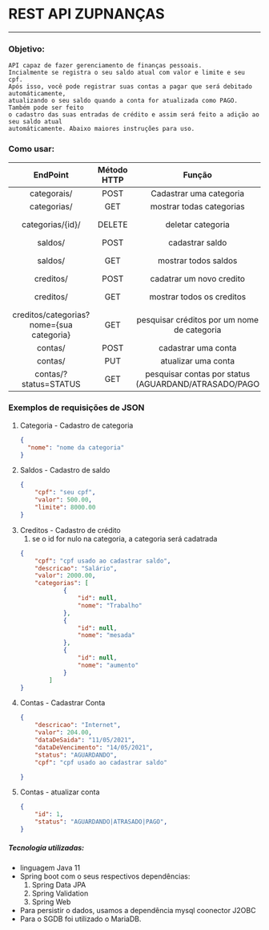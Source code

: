 # REST API ZUPNANÇAS

----
### Objetivo:
    
    API capaz de fazer gerenciamento de finanças pessoais. 
    Incialmente se registra o seu saldo atual com valor e limite e seu cpf.
    Após isso, você pode registrar suas contas a pagar que será debitado automáticamente,
    atualizando o seu saldo quando a conta for atualizada como PAGO. Também pode ser feito 
    o cadastro das suas entradas de crédito e assim será feito a adição ao seu saldo atual 
    automáticamente. Abaixo maiores instruções para uso.

### Como usar:

 | EndPoint | Método HTTP | Função | Corpo |
 :-----------:|:-------------: | :--------: |:-------:|
 categorais/ | POST | Cadastrar uma categoria | JSON | 
 categorias/ | GET  | mostrar todas categorias | JSON |
 categorias/{id}/ | DELETE | deletar categoria | SEM CORPO |
 saldos/ | POST | cadastrar saldo | JSON |
 saldos/ | GET | mostrar todos saldos | SEM CORPO |
 creditos/ | POST | cadatrar um novo credito | JSON |
 creditos/ | GET | mostrar todos os creditos | SEM CORPO |
 creditos/categorias?nome={sua categoria} | GET | pesquisar créditos por um nome de categoria | SEM CORPO |
 contas/ | POST | cadastrar uma conta | CORPO |
 contas/ | PUT | atualizar uma conta | CORPO |
 contas/?status=STATUS | GET | pesquisar contas por status (AGUARDAND/ATRASADO/PAGO | SEM CORPO |

### Exemplos de requisições de JSON

1. Categoria - Cadastro de categoria
    ~~~json
    {
      "nome": "nome da categoria"
   }
    ~~~
2. Saldos - Cadastro de saldo
    ~~~json
    {
        "cpf": "seu cpf",
        "valor": 500.00,
        "limite": 8000.00
    }
   ~~~
3. Creditos - Cadastro de crédito
   1. se o id for nulo na categoria, a categoria será cadatrada
    ~~~json
    {
        "cpf": "cpf usado ao cadastrar saldo",
        "descricao": "Salário",
        "valor": 2000.00,
        "categorias": [
                {
                    "id": null,
                    "nome": "Trabalho"
                },
                {
                    "id": null,
                    "nome": "mesada"
                },
                {
                    "id": null,
                    "nome": "aumento"
                }
            ]
    }
    ~~~
4. Contas - Cadastrar Conta
    ~~~json
   {
        "descricao": "Internet",
        "valor": 204.00,
        "dataDeSaida": "11/05/2021",
        "dataDeVencimento": "14/05/2021",
        "status": "AGUARDANDO",
        "cpf": "cpf usado ao cadastrar saldo"
    
    }
    ~~~
5. Contas - atualizar conta
    ~~~json
   {
        "id": 1,
        "status": "AGUARDANDO|ATRASADO|PAGO",   
   }
   ~~~

##### Tecnologia utilizadas:

* linguagem Java 11
* Spring boot com o seus respectivos dependências:
    1. Spring Data JPA
    2. Spring Validation
    3. Spring Web
* Para persistir o dados, usamos a dependência mysql coonector J2OBC
* Para o SGDB foi utilizado o MariaDB.
